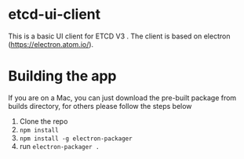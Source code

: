 # etcd-ui-client
This is a basic UI client for ETCD V3 . The client is based on electron (https://electron.atom.io/).

# Building the app
If you are on a Mac, you can just download the pre-built package from builds directory, for others please follow the steps below
1) Clone the repo
2) `npm install`
3) `npm install -g electron-packager`
4) run `electron-packager .`

